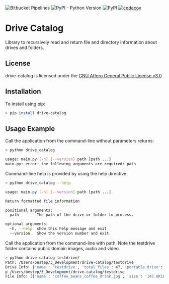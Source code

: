 ![Bitbucket Pipelines](https://img.shields.io/bitbucket/pipelines/bestep/drive-catalog) ![PyPI - Python Version](https://img.shields.io/pypi/pyversions/drive-catalog) ![PyPI](https://img.shields.io/pypi/v/drive-catalog) [![codecov](https://codecov.io/gh/bestep/drive-catalog/branch/master/graph/badge.svg)](https://codecov.io/gh/bestep/drive-catalog) 
<!-- ![PyPI - Downloads](https://img.shields.io/pypi/dm/drive-catalog)-->

# Drive Catalog

Library to recursively read and return file and directory information about drives and folders.


## License

drive-catalog is licensed under the
[GNU Affero General Public License v3.0](https://github.com/bestep/drive-catalog/blob/master/LICENSE)

## Installation

To install using pip:

```bash
> pip install drive-catalog
```

## Usage Example

Call the application from the command-line without parameters returns:

``` bash
> python drive_catalog

usage: main.py [-h] [--version] path [path ...]
main.py: error: the following arguments are required: path

```

Command-line help is provided by using the help directive:

```bash
> python drive_catalog --help

usage: main.py [-h] [--version] path [path ...]

Return formatted file information

positional arguments:
  path        The path of the drive or folder to process.

optional arguments:
  -h, --help  show this help message and exit
  --version   Show the version number and exit.
```

Call the application from the command-line with path. Note the testdrive folder
contains public domain images, audio and video.

```bash
> python drive-catalog testdrive/
Path: /Users/bestep/3_Development/drive-catalog/testdrive
Drive Info: {'name': 'testdrive', 'total_files': 47, 'portable_drive': False, 'size': 499963174912, 'free': 60009164800, 'used': 423691579392, 'create_date': '2020-07-01T08:43:48.161025-04:00'}
p /Users/bestep/3_Development/drive-catalog/testdrive
File Info: [{'name': 'coffee_beans_coffee_drink.jpg', 'size': '147.8KiB', 'size_bytes': 151326, 'type': 'Image', 'path': '/Users/bestep/3_Development/drive-catalog/testdrive/coffee_beans_coffee_drink.jpg', 'thumbnail': '', 'create_date': '2020-06-30T23:09:33.792833-04:00', 'is_directory': False}, {'name': 'OTRR_An_Evening_With_Groucho_Singles', 'size': '1.3KiB', 'size_bytes': 1312, 'type': '', 'path': '/Users/bestep/3_Development/drive-catalog/testdrive/OTRR_An_Evening_With_Groucho_Singles', 'thumbnail': '', 'create_date': '2020-06-30T23:09:34.153570-04:00', 'is_directory': True}, {'name': 'new_york_skyline_usa.jpg', 'size': '141.2KiB', 'size_bytes': 144612, 'type': 'Image', 'path': '/Users/bestep/3_Development/drive-catalog/testdrive/new_york_skyline_usa.jpg', 'thumbnail': '', 'create_date': '2020-06-30T23:09:33.793437-04:00', 'is_directory': False},...]
```

